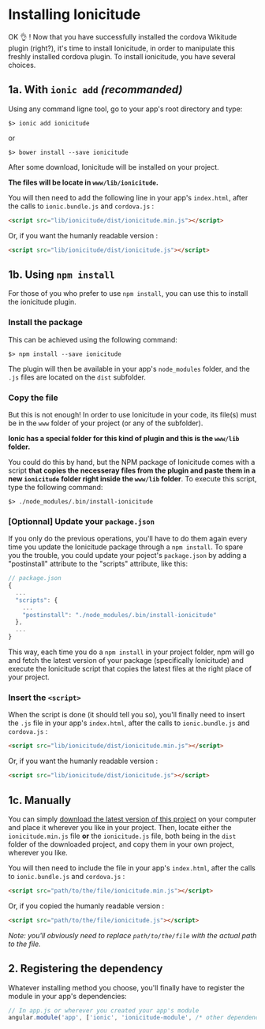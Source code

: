 # Installing Ionicitude

OK :ok_hand: ! Now that you have successfully installed the cordova Wikitude plugin (right?), it's time to install Ionicitude, in order to manipulate this freshly installed cordova plugin. To install ionicitude, you have several choices.

## 1a. With `ionic add` _(recommanded)_

Using any command ligne tool, go to your app's root directory and type:

```
$> ionic add ionicitude
```

or

```
$> bower install --save ionicitude
```

After some download, Ionicitude will be installed on your project.

**The files will be locate in `www/lib/ionicitude`.**

You will then need to add the following line in your app's `index.html`, after the calls to `ionic.bundle.js` and `cordova.js` :

```html
<script src="lib/ionicitude/dist/ionicitude.min.js"></script>
```

Or, if you want the humanly readable version :

```html
<script src="lib/ionicitude/dist/ionicitude.js"></script>
```

## 1b. Using `npm install`
For those of you who prefer to use `npm install`, you can use this to install the ionicitude plugin.

### Install the package
This can be achieved using the following command:

```
$> npm install --save ionicitude
```

The plugin will then be available in your app's `node_modules` folder, and the `.js` files are located on the `dist` subfolder.

### Copy the file
But this is not enough! In order to use Ionicitude in your code, its file(s) must be in the `www` folder of your project (or any of the subfolder).

**Ionic has a special folder for this kind of plugin and this is the `www/lib` folder.**

You could do this by hand, but the NPM package of Ionicitude comes with a script **that copies the necesseray files from the plugin and paste them in a new `ionicitude` folder right inside the `www/lib` folder**. To execute this script, type the following command:

```
$> ./node_modules/.bin/install-ionicitude
```

### [Optionnal] Update your `package.json`
If you only do the previous operations, you'll have to do them again every time you update the Ionicitude package through a `npm install`.
To spare you the trouble, you could update your poject's `package.json` by adding a "postinstall" attribute to the "scripts" attribute, like this:

```javascript
// package.json
{
  ...
  "scripts": {
    ...
    "postinstall": "./node_modules/.bin/install-ionicitude"
  },
  ...
}
```
This way, each time you do a `npm install` in your project folder, npm will go and fetch the latest version of your package (specifically Ionicitude) and execute the Ionicitude script that copies the latest files at the right place of your project.

### Insert the `<script>`
When the script is done (it should tell you so), you'll finally need to insert the `.js` file in your app's `index.html`, after the calls to `ionic.bundle.js` and `cordova.js` :

```html
<script src="lib/ionicitude/dist/ionicitude.min.js"></script>
```

Or, if you want the humanly readable version :

```html
<script src="lib/ionicitude/dist/ionicitude.js"></script>
```

## 1c. Manually
You can simply [download the latest version of this project](https://github.com/Tazaf/ionicitude/releases) on your computer and place it wherever you like in your project. Then, locate either the `ionicitude.min.js` file **or** the `ionicitude.js` file, both being in the `dist` folder of the downloaded project, and copy them in your own project, wherever you like.

You will then need to include the file in your app's `index.html`, after the calls to `ionic.bundle.js` and `cordova.js` :

```html
<script src="path/to/the/file/ionicitude.min.js"></script>
```

Or, if you copied the humanly readable version :

```html
<script src="path/to/the/file/ionicitude.js"></script>
```

_Note: you'll obviously need to replace `path/to/the/file` with the actual path to the file._

## 2. Registering the dependency
Whatever installing method you choose, you'll finally have to register the module in your app's dependencies:

```javascript
// In app.js or wherever you created your app's module
angular.module('app', ['ionic', 'ionicitude-module', /* other dependencies */]);
```